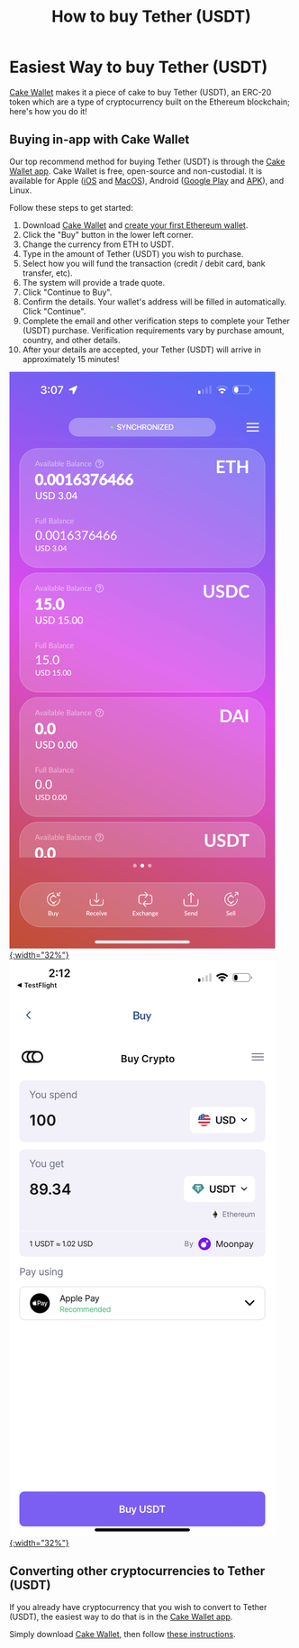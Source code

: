 ﻿---
title: "How to buy Tether (USDT)"
parent: Tutorials
---

# Easiest Way to buy Tether (USDT)

[Cake Wallet](https://cakewallet.com) makes it a piece of cake to buy Tether (USDT), an ERC-20 token which are a type of cryptocurrency built on the Ethereum blockchain; here's how you do it!

## Buying in-app with Cake Wallet

Our top recommend method for buying Tether (USDT) is through the [Cake Wallet app](https://cakewallet.com). Cake Wallet is free, open-source and non-custodial. It is available for Apple ([iOS](https://apps.apple.com/us/app/cake-wallet-for-xmr-monero/id1334702542) and [MacOS](https://apps.apple.com/us/app/cake-wallet-for-xmr-monero/id1334702542)), Android ([Google Play](https://play.google.com/store/apps/details?id=com.cakewallet.cake_wallet) and [APK](https://github.com/cake-tech/cake_wallet/releases)), and Linux.

Follow these steps to get started:

1. Download [Cake Wallet](https://cakewallet.com) and [create your first Ethereum wallet](https://guides.cakewallet.com/docs/basic-features/create-first-wallet/).
2. Click the "Buy" button in the lower left corner.
3. Change the currency from ETH to USDT.
4. Type in the amount of Tether (USDT) you wish to purchase.
5. Select how you will fund the transaction (credit / debit card, bank transfer, etc).
6. The system will provide a trade quote.
7. Click "Continue to Buy".
8. Confirm the details. Your wallet's address will be filled in automatically. Click "Continue".
9. Complete the email and other verification steps to complete your Tether (USDT) purchase. Verification requirements vary by purchase amount, country, and other details.
10. After your details are accepted, your Tether (USDT) will arrive in approximately 15 minutes!

[![Cake Wallet ETH home screen](/images/ETH_MainScreen.PNG){:width="32%"}](/images/ETH_MainScreen.PNG)
[![Buy USDT screen](/images/USDT_BuyScreen.PNG){:width="32%"}](/images/USDT_BuyScreen.PNG)

## Converting other cryptocurrencies to Tether (USDT)

If you already have cryptocurrency that you wish to convert to Tether (USDT), the easiest way to do that is in the [Cake Wallet app](https://cakewallet.com).

Simply download [Cake Wallet](https://cakewallet.com), then follow [these instructions](https://guides.cakewallet.com/docs/basic-features/exchange/).
